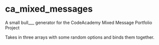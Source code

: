 # ca_mixed_messages
A small bull___ generator for the CodeAcademy Mixed Message Portfolio Project

Takes in three arrays with some random options and binds them together.
